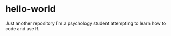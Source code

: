 # hello-world
Just another repository
I`m a psychology student attempting to learn how to code and use R. 
